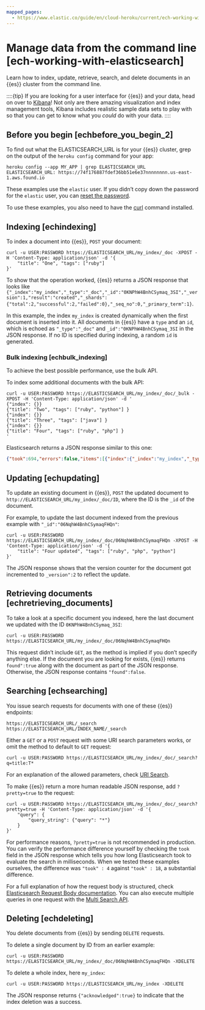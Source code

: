 ```yaml
---
mapped_pages:
  - https://www.elastic.co/guide/en/cloud-heroku/current/ech-working-with-elasticsearch.html
---
```


# Manage data from the command line [ech-working-with-elasticsearch]

Learn how to index, update, retrieve, search, and delete documents in an {{es}} cluster from the command line.

::::{tip}
If you are looking for a user interface for {{es}} and your data, head on over to [Kibana](ech-access-kibana.md)! Not only are there amazing visualization and index management tools, Kibana includes realistic sample data sets to play with so that you can get to know what you *could* do with your data.
::::



## Before you begin [echbefore_you_begin_2]

To find out what the ELASTICSEARCH_URL is for your {{es}} cluster, grep on the output of the `heroku config` command for your app:

```term
heroku config --app MY_APP | grep ELASTICSEARCH_URL
ELASTICSEARCH_URL: https://74f176887fdef36bb51e6e37nnnnnnnn.us-east-1.aws.found.io
```

These examples use the `elastic` user. If you didn’t copy down the password for the `elastic` user, you can [reset the password](../../users-roles/cluster-or-deployment-auth/built-in-users.md).

To use these examples, you also need to have the [curl](http://curl.haxx.se/) command installed.


## Indexing [echindexing]

To index a document into {{es}}, `POST` your document:

```term
curl -u USER:PASSWORD https://ELASTICSEARCH_URL/my_index/_doc -XPOST -H 'Content-Type: application/json' -d '{
    "title": "One", "tags": ["ruby"]
}'
```

To show that the operation worked, {{es}} returns a JSON response that looks like `{"_index":"my_index","_type":"_doc","_id":"0KNPhW4BnhCSymaq_3SI","_version":1,"result":"created","_shards":{"total":2,"successful":2,"failed":0},"_seq_no":0,"_primary_term":1}`.

In this example, the index `my_index` is created dynamically when the first document is inserted into it. All documents in {{es}} have a `type` and an `id`, which is echoed as `"_type":"_doc"` and `_id":"0KNPhW4BnhCSymaq_3SI` in the JSON response. If no ID is specified during indexing, a random `id` is generated.


### Bulk indexing [echbulk_indexing]

To achieve the best possible performance, use the bulk API.

To index some additional documents with the bulk API:

```term
curl -u USER:PASSWORD https://ELASTICSEARCH_URL/my_index/_doc/_bulk -XPOST -H 'Content-Type: application/json' -d '
{"index": {}}
{"title": "Two", "tags": ["ruby", "python"] }
{"index": {}}
{"title": "Three", "tags": ["java"] }
{"index": {}}
{"title": "Four", "tags": ["ruby", "php"] }
'
```

Elasticsearch returns a JSON response similar to this one:

```json
{"took":694,"errors":false,"items":[{"index":{"_index":"my_index","_type":"_doc","_id":"0aNqhW4BnhCSymaqFHQn","_version":1,"result":"created","_shards":{"total":2,"successful":1,"failed":0},"_seq_no":0,"_primary_term":1,"status":201}},{"index":{"_index":"my_index","_type":"_doc","_id":"0qNqhW4BnhCSymaqFHQn","_version":1,"result":"created","_shards":{"total":2,"successful":1,"failed":0},"_seq_no":1,"_primary_term":1,"status":201}},{"index":{"_index":"my_index","_type":"_doc","_id":"06NqhW4BnhCSymaqFHQn","_version":1,"result":"created","_shards":{"total":2,"successful":1,"failed":0},"_seq_no":2,"_primary_term":1,"status":201}}]}
```


## Updating [echupdating]

To update an existing document in {{es}}, `POST` the updated document to `http://ELASTICSEARCH_URL/my_index/_doc/ID`, where the ID is the `_id` of the document.

For example, to update the last document indexed from the previous example with `"_id":"06NqhW4BnhCSymaqFHQn"`:

```term
curl -u USER:PASSWORD https://ELASTICSEARCH_URL/my_index/_doc/06NqhW4BnhCSymaqFHQn -XPOST -H 'Content-Type: application/json' -d '{
    "title": "Four updated", "tags": ["ruby", "php", "python"]
}'
```

The JSON response shows that the version counter for the document got incremented to `_version":2` to reflect the update.


## Retrieving documents [echretrieving_documents]

To take a look at a specific document you indexed, here the last document we updated with the ID `0KNPhW4BnhCSymaq_3SI`:

```term
curl -u USER:PASSWORD https://ELASTICSEARCH_URL/my_index/_doc/06NqhW4BnhCSymaqFHQn
```

This request didn’t include `GET`, as the method is implied if you don’t specify anything else. If the document you are looking for exists, {{es}} returns `found":true` along with the document as part of the JSON response. Otherwise, the JSON response contains `"found":false`.


## Searching [echsearching]

You issue search requests for documents with one of these {{es}} endpoints:

```term
https://ELASTICSEARCH_URL/_search
https://ELASTICSEARCH_URL/INDEX_NAME/_search
```

Either a `GET` or a `POST` request with some URI search parameters works, or omit the method to default to `GET` request:

```term
curl -u USER:PASSWORD https://ELASTICSEARCH_URL/my_index/_doc/_search?q=title:T*
```

For an explanation of the allowed parameters, check [URI Search](https://www.elastic.co/guide/en/elasticsearch/reference/current/search-uri-request.html).

To make {{es}} return a more human readable JSON response, add `?pretty=true` to the request:

```term
curl -u USER:PASSWORD https://ELASTICSEARCH_URL/my_index/_doc/_search?pretty=true -H 'Content-Type: application/json' -d '{
    "query": {
        "query_string": {"query": "*"}
    }
}'
```

For performance reasons, `?pretty=true` is not recommended in production. You can verify the performance difference yourself by checking the `took` field in the JSON response which tells you how long Elasticsearch took to evaluate the search in milliseconds. When we tested these examples ourselves, the difference was `"took" : 4` against `"took" : 18`, a substantial difference.

For a full explanation of how the request body is structured, check [Elasticsearch Request Body documentation](https://www.elastic.co/guide/en/elasticsearch/reference/current/search-request-body.html). You can also execute multiple queries in one request with the [Multi Search API](https://www.elastic.co/guide/en/elasticsearch/reference/current/search-multi-search.html).


## Deleting [echdeleting]

You delete documents from {{es}} by sending `DELETE` requests.

To delete a single document by ID from an earlier example:

```term
curl -u USER:PASSWORD https://ELASTICSEARCH_URL/my_index/_doc/06NqhW4BnhCSymaqFHQn -XDELETE
```

To delete a whole index, here `my_index`:

```term
curl -u USER:PASSWORD https://ELASTICSEARCH_URL/my_index -XDELETE
```

The JSON response returns `{"acknowledged":true}` to indicate that the index deletion was a  success.

